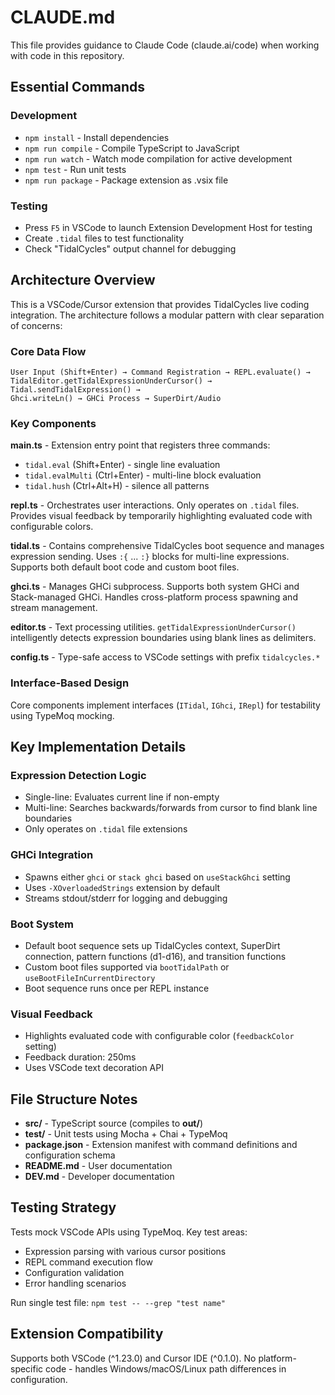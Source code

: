 # CLAUDE.md

This file provides guidance to Claude Code (claude.ai/code) when working with code in this repository.

## Essential Commands

### Development
- `npm install` - Install dependencies
- `npm run compile` - Compile TypeScript to JavaScript
- `npm run watch` - Watch mode compilation for active development
- `npm test` - Run unit tests
- `npm run package` - Package extension as .vsix file

### Testing
- Press `F5` in VSCode to launch Extension Development Host for testing
- Create `.tidal` files to test functionality
- Check "TidalCycles" output channel for debugging

## Architecture Overview

This is a VSCode/Cursor extension that provides TidalCycles live coding integration. The architecture follows a modular pattern with clear separation of concerns:

### Core Data Flow
```
User Input (Shift+Enter) → Command Registration → REPL.evaluate() →
TidalEditor.getTidalExpressionUnderCursor() → Tidal.sendTidalExpression() →
Ghci.writeLn() → GHCi Process → SuperDirt/Audio
```

### Key Components

**main.ts** - Extension entry point that registers three commands:
- `tidal.eval` (Shift+Enter) - single line evaluation
- `tidal.evalMulti` (Ctrl+Enter) - multi-line block evaluation
- `tidal.hush` (Ctrl+Alt+H) - silence all patterns

**repl.ts** - Orchestrates user interactions. Only operates on `.tidal` files. Provides visual feedback by temporarily highlighting evaluated code with configurable colors.

**tidal.ts** - Contains comprehensive TidalCycles boot sequence and manages expression sending. Uses `:{` ... `:}` blocks for multi-line expressions. Supports both default boot code and custom boot files.

**ghci.ts** - Manages GHCi subprocess. Supports both system GHCi and Stack-managed GHCi. Handles cross-platform process spawning and stream management.

**editor.ts** - Text processing utilities. `getTidalExpressionUnderCursor()` intelligently detects expression boundaries using blank lines as delimiters.

**config.ts** - Type-safe access to VSCode settings with prefix `tidalcycles.*`

### Interface-Based Design
Core components implement interfaces (`ITidal`, `IGhci`, `IRepl`) for testability using TypeMoq mocking.

## Key Implementation Details

### Expression Detection Logic
- Single-line: Evaluates current line if non-empty
- Multi-line: Searches backwards/forwards from cursor to find blank line boundaries
- Only operates on `.tidal` file extensions

### GHCi Integration
- Spawns either `ghci` or `stack ghci` based on `useStackGhci` setting
- Uses `-XOverloadedStrings` extension by default
- Streams stdout/stderr for logging and debugging

### Boot System
- Default boot sequence sets up TidalCycles context, SuperDirt connection, pattern functions (d1-d16), and transition functions
- Custom boot files supported via `bootTidalPath` or `useBootFileInCurrentDirectory`
- Boot sequence runs once per REPL instance

### Visual Feedback
- Highlights evaluated code with configurable color (`feedbackColor` setting)
- Feedback duration: 250ms
- Uses VSCode text decoration API

## File Structure Notes

- **src/** - TypeScript source (compiles to **out/**)
- **test/** - Unit tests using Mocha + Chai + TypeMoq
- **package.json** - Extension manifest with command definitions and configuration schema
- **README.md** - User documentation
- **DEV.md** - Developer documentation

## Testing Strategy

Tests mock VSCode APIs using TypeMoq. Key test areas:
- Expression parsing with various cursor positions
- REPL command execution flow
- Configuration validation
- Error handling scenarios

Run single test file: `npm test -- --grep "test name"`

## Extension Compatibility

Supports both VSCode (^1.23.0) and Cursor IDE (^0.1.0). No platform-specific code - handles Windows/macOS/Linux path differences in configuration.